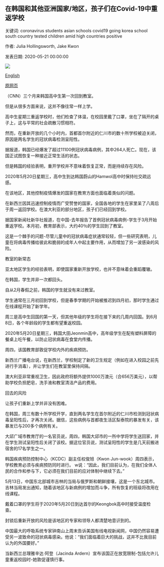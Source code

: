 ## 在韩国和其他亚洲国家/地区，孩子们在Covid-19中重返学校

关键词: coronavirus students asian schools covid19 going korea school south country tested children amid high countries positive

作者: Julia Hollingsworth, Jake Kwon

发表日期: 2020-05-21 00:00:00

![](https://cdn.cnn.com/cnnnext/dam/assets/200520233405-01-south-korea-reopen-schools-0520-super-tease.jpg)

[English](In%20South%20Korea%20and%20other%20Asian%20countries%2C%20children%20are%20going%20back%20to%20school%20amid%20Covid-19.md)

[原网页](https://edition.cnn.com/2020/05/21/asia/schools-reopening-asia-coronavirus-intl-hnk/index.html)

（CNN）三个月来韩国高中生第一次回到教室。

但是从很多方面来说，这并不像往常一样上学。

高中生星期三重返学校时，他们检查了体温，在校园里戴了口罩，坐在了隔开的桌子上，这与平常的社会疏散习惯相符。

然而，在重新开放的几个小时内，首都首尔附近的仁川市的数十所学校被迫关闭，原因是两名学生的冠状病毒检测呈阳性。

据报道，韩国已经爆发了超过11100例冠状病毒病例，其中264人死亡。现在，该国正试图恢复一种接近正常生活的状态。

但是韩国的经验表明，重开学校并不意味着恢复正常，而是持续存在风险。

2020年5月20日星期三，高中生到达韩国蔚山的Hamwol高中时保持社交疏远感。

在该地区，其他控制疫情爆发的国家在教育方面也面临着类似的问题。

在新西兰因其迅速控制疫情而广受赞誉的国家，全国各地的学生在家里呆了八周后于周一返回学校。在澳大利亚的部分地区，孩子们已经回到学校。

据国家新闻社新华社报道，在中国-去年报告了首例冠状病毒病例-学生于3月开始重返学校。本月初，教育部表示，大约40％的学生回到了教室。

这是一个棘手的问题-尽管儿童中的冠状病毒症状通常较轻，但一些研究表明，儿童在将病毒传播给彼此和脆弱的成年人中起主要作用，从而增加了另一波感染的风险。

教室的新常态

亚太地区学生的经验表明，即使国家重新开放学校，也并不意味着会重蹈覆辙。

在韩国，学生并非一次都回头。

自从2月春假之前，韩国的学生就没有来过教室。

学生通常在三月初回到学校，但是春季学期的开始被推迟到四月初，那时学生通过在线课程开始了新学年。

周三是高中生回国的第一天，但​​其他年级的学生将在接下来的几周内回国。到6月8日，各个年龄段的学生都有望重返校园。

2020年5月20日星期三，韩国大田Jeonmin高中，高年级学生在配有塑料屏障的餐桌上吃午餐，以防止冠状病毒在食堂内传播。

周四，该国教育部敦促学校内外的疾病预防。

新西兰广播电台说，在新西兰，学校制定了新的卫生规定（例如在进入校园之前先进行手消毒），并让学生们在教室里保持间隔。

澳大利亚非常重视卫生，因此政府将额外提供1000万澳元（合656万美元），以帮助学校负担肥皂，洗手液和教室清洁产品的费用。

回去的风险

让孩子们重新上学并非没有困难。

在韩国，周三有数十所学校开学，直到两名学生在首尔附近的仁川市检测到冠状病毒呈阳性后，才再次关闭。据信，这些病例与首都夜生活区梨泰院的暴发有关，该暴发已与200多个病例有关。

大邱广域市教育厅的一名官员说，周四，韩国大邱市的一所中学将学生送回家，并在学生测试呈阳性后关闭了该校。据这位官员说，测试呈阳性的学生是几天前搬进宿舍的17名学生之一。

韩国疾病预防控制中心（KCDC）副主任权俊旭（Kwon Jun-wook）周四表示，学校教育必须与疾病预防同时进行。 w说：“因此，我们目前认为，在我们全体人民的合作和参与下，它必须在我们目前的应对体制中继续下去。”

5月13日，中国东北部城市吉林的当局与俄罗斯和朝鲜接壤，这是一个东北城市。吉林当局发出通知，随着该地区与新病例的增加而斗争，所有恢复的班级将改用在线课程。

戴着口罩的学生将于2020年5月20日到达首尔的Keongbok高中时接受温度检查。

封锁后重新开放的风险是该地区的专家和领导人都清楚地意识到的。

中国最大的呼吸系统专家钟南山上周末告诉美国有线电视新闻网，中国仍然容易遭受另一波致命的冠状病毒感染。他说：“我们面临着巨大的挑战，这并不比我目前认为的外国要好。”

当新西兰总理雅辛达·阿登（Jacinda Ardern）宣布该国正在放宽限制-包括允许儿童重返校园时-她敦促谨慎行事。